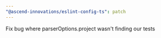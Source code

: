 ```yaml
---
"@ascend-innovations/eslint-config-ts": patch
---
```


Fix bug where parserOptions.project wasn't finding our tests
